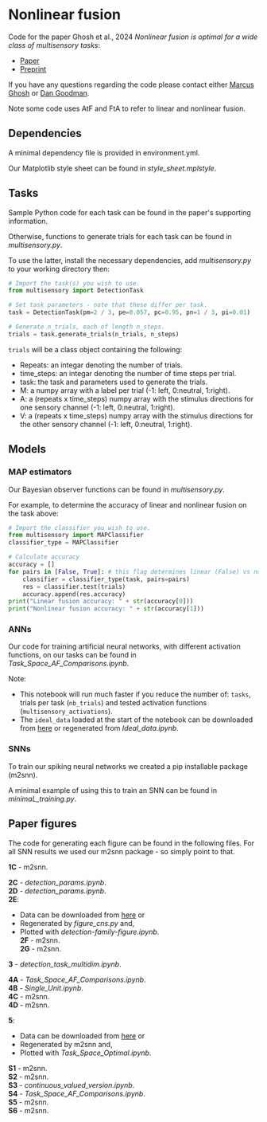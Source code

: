 # Nonlinear fusion

Code for the paper Ghosh et al., 2024 *Nonlinear fusion is optimal for a wide class of multisensory tasks*: 
* [Paper]()
* [Preprint](https://doi.org/10.1101/2023.07.24.550311)

If you have any questions regarding the code please contact either [Marcus Ghosh](https://profiles.imperial.ac.uk/m.ghosh) or [Dan Goodman](https://neural-reckoning.org). 

Note some code uses AtF and FtA to refer to linear and nonlinear fusion. 

## Dependencies
A minimal dependency file is provided in environment.yml.

Our Matplotlib style sheet can be found in *style_sheet.mplstyle*.  

## Tasks 
Sample Python code for each task can be found in the paper's supporting information.  

Otherwise, functions to generate trials for each task can be found in *multisensory.py*. 

To use the latter, install the necessary dependencies, add *multisensory.py* to your working directory then:   
```python
# Import the task(s) you wish to use.
from multisensory import DetectionTask

# Set task parameters - note that these differ per task. 
task = DetectionTask(pm=2 / 3, pe=0.057, pc=0.95, pn=1 / 3, pi=0.01) 

# Generate n_trials, each of length n_steps.
trials = task.generate_trials(n_trials, n_steps) 
```
``trials`` will be a class object containing the following: 
* Repeats: an integar denoting the number of trials.  
* time_steps: an integar denoting the number of time steps per trial.
* task: the task and parameters used to generate the trials. 
* M: a numpy array with a label per trial (-1: left, 0:neutral, 1:right). 
* A: a (repeats x time_steps) numpy array with the stimulus directions for one sensory channel (-1: left, 0:neutral, 1:right).   
* V: a (repeats x time_steps) numpy array with the stimulus directions for the other sensory channel (-1: left, 0:neutral, 1:right).      

## Models 
### MAP estimators
Our Bayesian observer functions can be found in *multisensory.py*. 

For example, to determine the accuracy of linear and nonlinear fusion on the task above:
```python
# Import the classifier you wish to use. 
from multisensory import MAPClassifier
classifier_type = MAPClassifier

# Calculate accuracy
accuracy = [] 
for pairs in [False, True]: # this flag determines linear (False) vs nonlinear (True) fusion.
	classifier = classifier_type(task, pairs=pairs)
	res = classifier.test(trials)
	accuracy.append(res.accuracy)
print("Linear fusion accuracy: " + str(accuracy[0]))
print("Nonlinear fusion accuracy: " + str(accuracy[1]))

```

### ANNs 
Our code for training artificial neural networks, with different activation functions, on our tasks can be found in *Task_Space_AF_Comparisons.ipynb*.

Note:
* This notebook will run much faster if you reduce the number of: ``tasks``, trials per task (``nb_trials``) and tested activation functions (``multisensory_activations``).
* The ``ideal_data`` loaded at the start of the notebook can be downloaded from [here]() or regenerated from *Ideal_data.ipynb*.       

### SNNs 
To train our spiking neural networks we created a pip installable package (m2snn). 

A minimal example of using this to train an SNN can be found in *minimaL_training.py*.  

## Paper figures
The code for generating each figure can be found in the following files. For all SNN results we used our m2snn package - so simply point to that. 

**1C** - m2snn.

**2C** - *detection_params.ipynb*.  
**2D** - *detection_params.ipynb*.  
**2E**:
* Data can be downloaded from [here]() or
* Regenerated by *figure_cns.py* and,
* Plotted with *detection-family-figure.ipynb*.  
**2F** - m2snn.  
**2G** - m2snn.  

**3** - *detection_task_multidim.ipynb*.

**4A** - *Task_Space_AF_Comparisons.ipynb*.   
**4B** - *Single_Unit.ipynb*.  
**4C** - m2snn.  
**4D** - m2snn.  

**5**:
* Data can be downloaded from [here]() or
* Regenerated by m2snn and, 
* Plotted with *Task_Space_Optimal.ipynb*.

**S1** - m2snn.   
**S2** - m2snn.     
**S3** - *continuous_valued_version.ipynb*.   
**S4** - *Task_Space_AF_Comparisons.ipynb*.  
**S5** - m2snn.   
**S6** - m2snn.  
